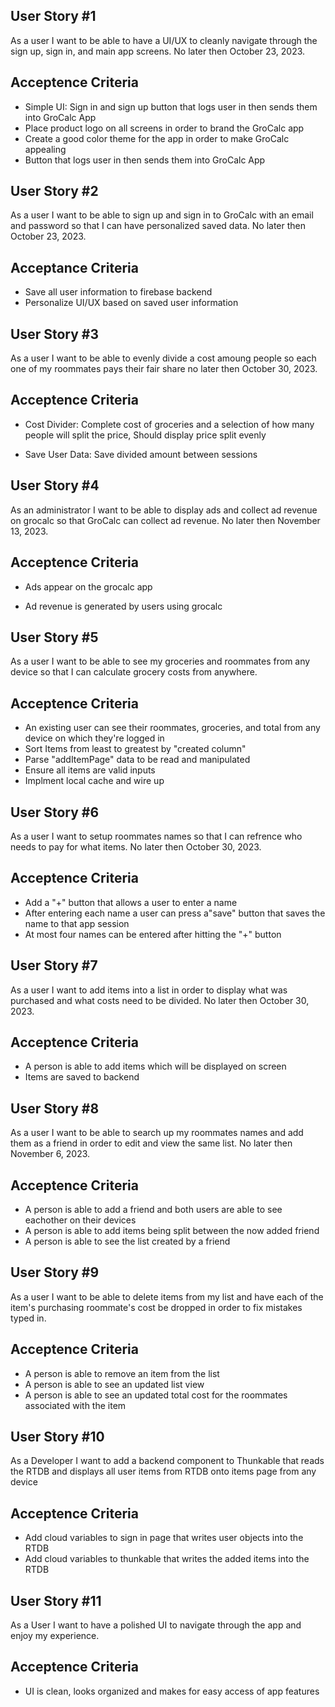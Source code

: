 ## User Story #1
As a user I want to be able to have a UI/UX to cleanly navigate through the sign up, sign in, and main app screens. No later then October 23, 2023.

## Acceptence Criteria
* Simple UI: Sign in and sign up button that logs user in then sends them into GroCalc App
* Place product logo on all screens in order to brand the GroCalc app
* Create a good color theme for the app in order to make GroCalc appealing
* Button that logs user in then sends them into GroCalc App

## User Story #2
As a user I want to be able to sign up and sign in to GroCalc with an email and password so that I can have personalized saved data. No later then October 23, 2023.

## Acceptance Criteria
* Save all user information to firebase backend
* Personalize UI/UX based on saved user information

## User Story #3
As a user I want to be able to evenly divide a cost amoung people so each one of my roommates pays their fair share no later then October 30, 2023.

## Acceptence Criteria
- Cost Divider: Complete cost of groceries and a selection of how many people will split the price, Should display price split evenly
* Save User Data: Save divided amount between sessions

## User Story #4
As an administrator I want to be able to display ads and collect ad revenue on grocalc so that GroCalc can collect ad revenue. No later then November 13, 2023.

## Acceptence Criteria
- Ads appear on the grocalc app
* Ad revenue is generated by users using grocalc 

## User Story #5
As a user I want to be able to see my groceries and roommates from any device so that I can calculate grocery costs from anywhere.

## Acceptence Criteria
- An existing user can see their roommates, groceries, and total from any device on which they're logged in
- Sort Items from least to greatest by "created column"
- Parse "addItemPage" data to be read and manipulated
- Ensure all items are valid inputs
- Implment local cache and wire up

## User Story #6
As a user I want to setup roommates names so that I can refrence who needs to pay for what items. No later then October 30, 2023.

## Acceptence Criteria
- Add a "+" button that allows a user to enter a name
- After entering each name a user can press a"save" button that saves the name to that app session
- At most four names can be entered after hitting the "+" button

## User Story #7
As a user I want to add items into a list in order to display what was purchased and what costs need to be divided. No later then October 30, 2023.

## Acceptence Criteria
- A person is able to add items which will be displayed on screen
- Items are saved to backend

## User Story #8
As a user I want to be able to search up my roommates names and add them as a friend in order to edit and view the same list. No later then November 6, 2023.

## Acceptence Criteria
- A person is able to add a friend and both users are able to see eachother on their devices
- A person is able to add items being split between the now added friend
- A person is able to see the list created by a friend

## User Story #9
As a user I want to be able to delete items from my list and have each of the item's purchasing roommate's cost be dropped in order to fix mistakes typed in. 

## Acceptence Criteria
- A person is able to remove an item from the list
- A person is able to see an updated list view
- A person is able to see an updated total cost for the roommates associated with the item

## User Story #10
As a Developer I want to add a backend component to Thunkable that reads the RTDB and displays all user items from RTDB onto items page from any device

## Acceptence Criteria
- Add cloud variables to sign in page that writes user objects into the RTDB
- Add cloud variables to thunkable that writes the added items into the RTDB

## User Story #11
As a User I want to have a polished UI to navigate through the app and enjoy my experience.

## Acceptence Criteria
- UI is clean, looks organized and makes for easy access of app features
